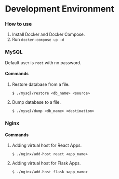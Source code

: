 # Development Environment
### How to use
1. Install Docker and Docker Compose.
2. Run `docker-compose up -d`

### MySQL
Default user is `root` with no password.

#### Commands
1. Restore database from a file.
    ```
    $ ./mysql/restore <db_name> <source>
    ```

2. Dump database to a file.
    ```
    $ ./mysql/dump <db_name> <destination>
    ```

### Nginx
#### Commands
1. Adding virtual host for React Apps.
    ```
    $ ./nginx/add-host react <app_name>
    ```

2. Adding virtual host for Flask Apps.
    ```
    $ ./nginx/add-host flask <app_name>
    ```